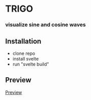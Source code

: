# TRIGO
### visualize sine and cosine waves

## Installation
- clone repo
- install svelte
- run "svelte build"

## Preview
[Preview](https://jaromaster.github.io/trigo/dist/index.html)
